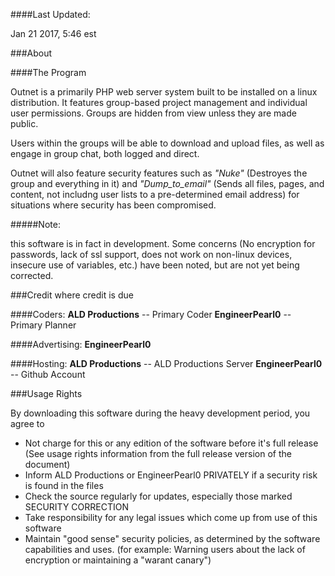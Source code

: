 ####Last Updated:

Jan 21 2017, 5:46 est

###About

####The Program

Outnet is a primarily PHP web server system built to be installed on a linux distribution. It features group-based project management and individual user permissions. Groups are hidden from view unless they are made public.

Users within the groups will be able to download and upload files, as well as engage in group chat, both logged and direct.

Outnet will also feature security features such as _"Nuke"_ (Destroyes the group and everything in it) and _"Dump\_to\_email"_ (Sends all files, pages, and content, not includng user lists to a pre-determined email address) for situations where security has been compromised. 

#####Note:

this software is in fact in development. Some concerns (No encryption for passwords, lack of ssl support, does not work on non-linux devices, insecure use of variables, etc.) have been noted, but are not yet being corrected.

###Credit where credit is due

####Coders:
**ALD Productions** -- Primary Coder
**EngineerPearl0** -- Primary Planner

####Advertising:
**EngineerPearl0**

####Hosting:
**ALD Productions** -- ALD Productions Server
**EngineerPearl0** -- Github Account

###Usage Rights

By downloading this software during the heavy development period, you agree to 

- Not charge for this or any edition of the software before it's full release (See usage rights information from the full release version of the document)
- Inform ALD Productions or EngineerPearl0 PRIVATELY if a security risk is found in the files
- Check the source regularly for updates, especially those marked SECURITY CORRECTION
- Take responsibility for any legal issues which come up from use of this software
- Maintain "good sense" security policies, as determined by the software capabilities and uses. (for example: Warning users about the lack of encryption or maintaining a "warant canary")
